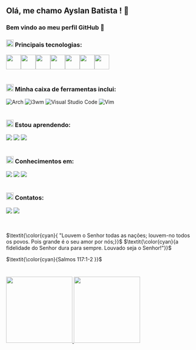 ## Olá, me chamo Ayslan Batista !  🙂
### Bem vindo ao meu perfil GitHub 👋
### <img class="emoji" alt="woman_technologist" height="20" width="20" src="https://github.githubassets.com/images/icons/emoji/unicode/1f469-1f4bb.png"> Principais tecnologias:
<code><img src="https://cdn.jsdelivr.net/gh/devicons/devicon/icons/python/python-original.svg" width="40" height="40"/></code><code><img src="https://cdn.jsdelivr.net/gh/devicons/devicon/icons/linux/linux-original.svg" width="40" height="40"/></code><code><img src="https://cdn.jsdelivr.net/gh/devicons/devicon/icons/git/git-original.svg" width="40" height="40"/></code><code><img src="https://cdn.jsdelivr.net/gh/devicons/devicon/icons/github/github-original.svg" width="40" height="40"/></code><code><img src="https://cdn.jsdelivr.net/gh/devicons/devicon/icons/docker/docker-original.svg" width="40" height="40"/></code><code><img src="https://cdn.jsdelivr.net/gh/devicons/devicon/icons/oracle/oracle-original.svg" width="40" height="40"/></code><code><img src="https://cdn.jsdelivr.net/gh/devicons/devicon/icons/mysql/mysql-original.svg" width="40" height="40"/></code>
 <br><br>
 ### <img class="emoji" alt="desktop_computer" height="20" width="20" src="https://github.githubassets.com/images/icons/emoji/unicode/1f5a5.png"> Minha caixa de ferramentas inclui:
 <img src="https://img.shields.io/badge/Arch_Linux-1793D1?style=for-the-badge&logo=arch-linux&logoColor=white" alt="Arch" data-canonical-src="https://img.shields.io/badge/I%20use%20Arch%20Linux-1793D1?logo=arch-linux&amp;logoColor=fff&amp;style=for-the-badge" style="max-width: 100%;"> <img src="https://camo.githubusercontent.com/346f59119dfd701e7df85722dbbc4f28bfd672abb6a5d7b1dd3d48209fb13afe/68747470733a2f2f696d672e736869656c64732e696f2f62616467652f2546302539462538432542322532306933776d2d3335424635433f7374796c653d666f722d7468652d6261646765266c6f676f436f6c6f723d7768697465" alt="i3wm" data-canonical-src="https://img.shields.io/badge/%F0%9F%8C%B2%20i3wm-35BF5C?style=for-the-badge&amp;logoColor=white" style="max-width: 100%;"> <img src="https://camo.githubusercontent.com/214157e8f9b576ef28def2856afa2bc3c04657a20e9b4f3c58ae47c91e3718be/68747470733a2f2f696d672e736869656c64732e696f2f62616467652f5653436f64652d3030373864372e7376673f7374796c653d666f722d7468652d6261646765266c6f676f3d76697375616c2d73747564696f2d636f6465266c6f676f436f6c6f723d7768697465" alt="Visual Studio Code" data-canonical-src="https://img.shields.io/badge/VSCode-0078d7.svg?style=for-the-badge&amp;logo=visual-studio-code&amp;logoColor=white" style="max-width: 100%;"> <img src="https://camo.githubusercontent.com/9b771d3052d4089b3788a69dd69dbc2f019c59fe369ae39f3abfa64057f12550/68747470733a2f2f696d672e736869656c64732e696f2f62616467652f56494d2d2532333131414230302e7376673f7374796c653d666f722d7468652d6261646765266c6f676f3d76696d266c6f676f436f6c6f723d7768697465" alt="Vim" data-canonical-src="https://img.shields.io/badge/VIM-%2311AB00.svg?style=for-the-badge&amp;logo=vim&amp;logoColor=white" style="max-width: 100%;"> 
 <br><br>
 ### <img class="emoji" alt="books" height="20" width="20" src="https://github.githubassets.com/images/icons/emoji/unicode/1f4da.png"> Estou aprendendo:
<img src="https://img.shields.io/badge/Python-FFD43B?style=for-the-badge&logo=python&logoColor=blue" style="max-width: 100%;"> <img src="https://img.shields.io/badge/Rust-000000?style=for-the-badge&logo=rust&logoColor=white" style="max-width: 100%;"> <img src="https://img.shields.io/badge/kubernetes-326ce5.svg?&style=for-the-badge&logo=kubernetes&logoColor=white" style="max-width: 100%;">
<br><br>
### <img class="emoji" alt="bulb" height="20" width="20" src="https://github.githubassets.com/images/icons/emoji/unicode/1f4a1.png"> Conhecimentos em:
<img src="https://img.shields.io/badge/JavaScript-323330?style=for-the-badge&logo=javascript&logoColor=F7DF1E" style="max-width: 100%;"> <img src="https://img.shields.io/badge/HTML5-E34F26?style=for-the-badge&logo=html5&logoColor=white" style="max-width: 100%;"> <img src="https://img.shields.io/badge/CSS3-1572B6?style=for-the-badge&logo=css3&logoColor=white" style="max-width: 100%;">
<br><br>
### <img class="emoji" alt="iphone" height="20" width="20" src="https://github.githubassets.com/images/icons/emoji/unicode/1f4f1.png"> Contatos:

<div>
<a href = "mailto:ayslanbatistaa@gmail.com"><img src="https://img.shields.io/badge/Gmail-D14836?style=for-the-badge&logo=gmail&logoColor=white" target="_blank"></a>
<a href="https://www.linkedin.com/public-profile/settings?lipi=urn%3Ali%3Apage%3Ad_flagship3_profile_self_edit_contact-info%3B%2F00UHkSTQcSCtZz4kIbScw%3D%3D" target="_blank"><img src="https://img.shields.io/badge/-LinkedIn-%230077B5?style=for-the-badge&logo=linkedin&logoColor=white" target="_blank"></a>   
</div>
<br><br>

$\textit{\color{cyan}{ "Louvem o Senhor todas as nações; louvem-no todos os povos. Pois grande é o seu amor por nós;}}$
$\textit{\color{cyan}{a fidelidade do Senhor dura para sempre. Louvado seja o Senhor!"}}$

$\textit{\color{cyan}{Salmos 117:1-2 }}$
<h1></h1>
<div>
<a href="https://github.com/AyslanBatista">
 <img height="180em" src="https://github-readme-stats.vercel.app/api?username=AyslanBatista&show_icons=true&theme=tokyonight&include_all_commits=true&count_private=true"/>
<img height="180em" src="https://github-readme-stats.vercel.app/api/top-langs/?username=AyslanBatista&layout=compact&langs_count=7&theme=tokyonight"/>
</div>


